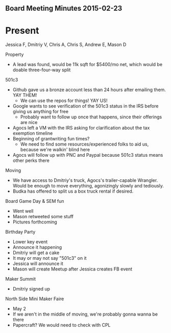 Board Meeting Minutes 2015-02-23
--------------------------------

Present
=======
Jessica F, Dmitriy V, Chris A, Chris S, Andrew E, Mason D

Property
- A lead was found, would be 11k sqft for $5400/mo net, which would be doable three-four-way split

501c3
- Github gave us a bronze account less than 24 hours after emailing them. YAY THEM!
  - We can use the repos for things! YAY US!
- Google wants to see verification of the 501c3 status in the IRS before giving us anything for free
  - Probably want to follow up once that happens, since their offerings are nice
- Agocs left a VM with the IRS asking for clarification about the tax exemption timeline
- Beginning of grantwriting fun times?
  - We need to find some resources/experienced folks to aid us, because we're walkin' blind here
- Agocs will follow up with PNC and Paypal because 501c3 status means other perks there

Moving
- We have access to Dmitriy's truck, Agocs's trailer-capable Wrangler. Would be enough to move everything, agonizingly slowly and tediously.
- Budka has offered to split us a box truck rental if desired.

Board Game Day & SEM fun
- Went well
- Mason retweeted some stuff
- Pictures forthcoming

Birthday Party
- Lower key event
- Announce it happening
- Dmitriy will get a cake
- It may or may not say "501c3" on it
- Jessica will announce it
- Mason will create Meetup after Jessica creates FB event

Maker Summit
- Dmitriy signed up

North Side Mini Maker Faire
- May 2
- If we aren't in the middle of moving, we're probably gonna wanna be there
- Papercraft? We would need to check with CPL



